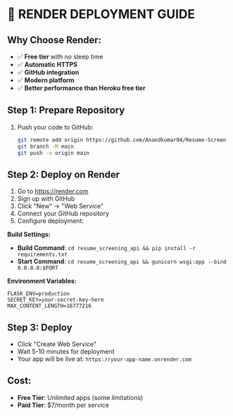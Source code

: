 # 🎨 RENDER DEPLOYMENT GUIDE

## Why Choose Render:
- ✅ **Free tier** with no sleep time
- ✅ **Automatic HTTPS**
- ✅ **GitHub integration**
- ✅ **Modern platform**
- ✅ **Better performance than Heroku free tier**

## Step 1: Prepare Repository
1. Push your code to GitHub:
   ```bash
   git remote add origin https://github.com/Anandkumar04/Resume-Screening.git
   git branch -M main
   git push -u origin main
   ```

## Step 2: Deploy on Render
1. Go to https://render.com
2. Sign up with GitHub
3. Click "New" → "Web Service"
4. Connect your GitHub repository
5. Configure deployment:

**Build Settings:**
- **Build Command**: `cd resume_screening_api && pip install -r requirements.txt`
- **Start Command**: `cd resume_screening_api && gunicorn wsgi:app --bind 0.0.0.0:$PORT`

**Environment Variables:**
```
FLASK_ENV=production
SECRET_KEY=your-secret-key-here
MAX_CONTENT_LENGTH=16777216
```

## Step 3: Deploy
- Click "Create Web Service"
- Wait 5-10 minutes for deployment
- Your app will be live at: `https://your-app-name.onrender.com`

## Cost:
- **Free Tier**: Unlimited apps (some limitations)
- **Paid Tier**: $7/month per service
